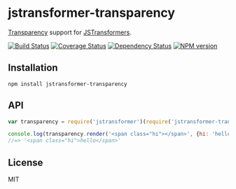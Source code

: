 # jstransformer-transparency

[Transparency](http://leonidas.github.io/transparency/) support for [JSTransformers](https://github.com/jstransformers).

[![Build Status](https://img.shields.io/travis/jstransformers/jstransformer-transparency/master.svg)](https://travis-ci.org/jstransformers/jstransformer-transparency)
[![Coverage Status](https://img.shields.io/codecov/c/github/jstransformers/jstransformer-transparency/master.svg)](https://codecov.io/gh/jstransformers/jstransformer-transparency)
[![Dependency Status](https://img.shields.io/david/jstransformers/jstransformer-transparency/master.svg)](http://david-dm.org/jstransformers/jstransformer-transparency)
[![NPM version](https://img.shields.io/npm/v/jstransformer-transparency.svg)](https://www.npmjs.org/package/jstransformer-transparency)

## Installation

    npm install jstransformer-transparency

## API

```js
var transparency = require('jstransformer')(require('jstransformer-transparency'));

console.log(transparency.render('<span class="hi"></span>', {hi: 'hello'}).body);
//=> '<span class="hi">hello</span>'
```

## License

MIT
